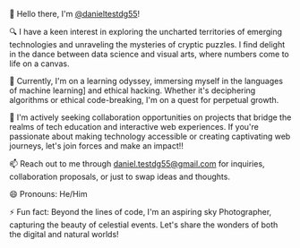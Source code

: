👋 Hello there, I'm [@danieltestdg55](https://github.com/danieltestdg55)!

🔍 I have a keen interest in exploring the uncharted territories of emerging technologies and unraveling the mysteries of cryptic puzzles. I find delight in the dance between data science and visual arts, where numbers come to life on a canvas.

🌱 Currently, I'm on a learning odyssey, immersing myself in the languages of machine learning] and ethical hacking. Whether it's deciphering algorithms or ethical code-breaking, I'm on a quest for perpetual growth.

💞️ I'm actively seeking collaboration opportunities on projects that bridge the realms of tech education and interactive web experiences. If you're passionate about making technology accessible or creating captivating web journeys, let's join forces and make an impact!!

📫 Reach out to me through [daniel.testdg55@gmail.com](mailto:daniel.testdg55@gmail.com) for inquiries, collaboration proposals, or just to swap ideas and thoughts.

😄 Pronouns: He/Him

⚡ Fun fact: Beyond the lines of code, I'm an aspiring sky Photographer, capturing the beauty of celestial events. Let's share the wonders of both the digital and natural worlds!
